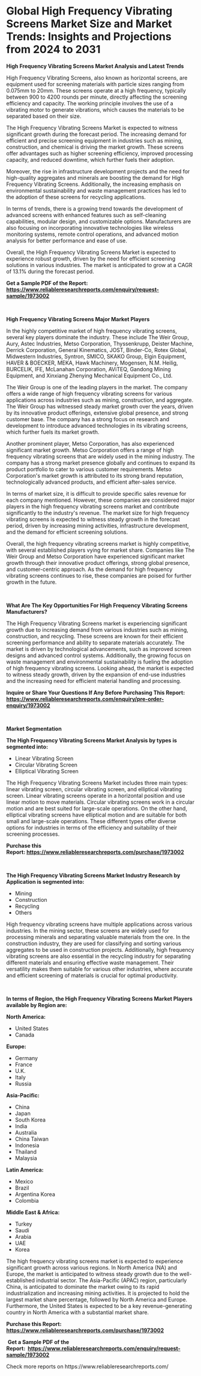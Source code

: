 <p><h1>Global High Frequency Vibrating Screens Market Size and Market Trends: Insights and Projections from 2024 to 2031</h1></p><p><strong>High Frequency Vibrating Screens Market Analysis and Latest Trends</strong></p>
<p><p>High Frequency Vibrating Screens, also known as horizontal screens, are equipment used for screening materials with particle sizes ranging from 0.075mm to 20mm. These screens operate at a high frequency, typically between 900 to 4200 rounds per minute, directly affecting the screening efficiency and capacity. The working principle involves the use of a vibrating motor to generate vibrations, which causes the materials to be separated based on their size.</p><p>The High Frequency Vibrating Screens Market is expected to witness significant growth during the forecast period. The increasing demand for efficient and precise screening equipment in industries such as mining, construction, and chemical is driving the market growth. These screens offer advantages such as higher screening efficiency, improved processing capacity, and reduced downtime, which further fuels their adoption.</p><p>Moreover, the rise in infrastructure development projects and the need for high-quality aggregates and minerals are boosting the demand for High Frequency Vibrating Screens. Additionally, the increasing emphasis on environmental sustainability and waste management practices has led to the adoption of these screens for recycling applications.</p><p>In terms of trends, there is a growing trend towards the development of advanced screens with enhanced features such as self-cleaning capabilities, modular design, and customizable options. Manufacturers are also focusing on incorporating innovative technologies like wireless monitoring systems, remote control operations, and advanced motion analysis for better performance and ease of use.</p><p>Overall, the High Frequency Vibrating Screens Market is expected to experience robust growth, driven by the need for efficient screening solutions in various industries. The market is anticipated to grow at a CAGR of 13.1% during the forecast period.</p></p>
<p><strong>Get a Sample PDF of the Report:&nbsp; <a href="https://www.reliableresearchreports.com/enquiry/request-sample/1973002">https://www.reliableresearchreports.com/enquiry/request-sample/1973002</a></strong></p>
<p>&nbsp;</p>
<p><strong>High Frequency Vibrating Screens Major Market Players</strong></p>
<p><p>In the highly competitive market of high frequency vibrating screens, several key players dominate the industry. These include The Weir Group, Aury, Astec Industries, Metso Corporation, Thyssenkrupp, Deister Machine, Derrick Corporation, General Kinematics, JOST, Binder-Co, Rotex Global, Midwestern Industries, Syntron, SMICO, SKAKO Group, Elgin Equipment, HAVER & BOECKER, MEKA, Hawk Machinery, Mogensen, N.M. Heilig, BURCELIK, IFE, McLanahan Corporation, AViTEQ, Gandong Mining Equipment, and Xinxiang Zhenying Mechanical Equipment Co., Ltd.</p><p>The Weir Group is one of the leading players in the market. The company offers a wide range of high frequency vibrating screens for various applications across industries such as mining, construction, and aggregate. The Weir Group has witnessed steady market growth over the years, driven by its innovative product offerings, extensive global presence, and strong customer base. The company has a strong focus on research and development to introduce advanced technologies in its vibrating screens, which further fuels its market growth.</p><p>Another prominent player, Metso Corporation, has also experienced significant market growth. Metso Corporation offers a range of high frequency vibrating screens that are widely used in the mining industry. The company has a strong market presence globally and continues to expand its product portfolio to cater to various customer requirements. Metso Corporation's market growth is attributed to its strong brand reputation, technologically advanced products, and efficient after-sales service.</p><p>In terms of market size, it is difficult to provide specific sales revenue for each company mentioned. However, these companies are considered major players in the high frequency vibrating screens market and contribute significantly to the industry's revenue. The market size for high frequency vibrating screens is expected to witness steady growth in the forecast period, driven by increasing mining activities, infrastructure development, and the demand for efficient screening solutions.</p><p>Overall, the high frequency vibrating screens market is highly competitive, with several established players vying for market share. Companies like The Weir Group and Metso Corporation have experienced significant market growth through their innovative product offerings, strong global presence, and customer-centric approach. As the demand for high frequency vibrating screens continues to rise, these companies are poised for further growth in the future.</p></p>
<p>&nbsp;</p>
<p><strong>What Are The Key Opportunities For High Frequency Vibrating Screens Manufacturers?</strong></p>
<p><p>The High Frequency Vibrating Screens market is experiencing significant growth due to increasing demand from various industries such as mining, construction, and recycling. These screens are known for their efficient screening performance and ability to separate materials accurately. The market is driven by technological advancements, such as improved screen designs and advanced control systems. Additionally, the growing focus on waste management and environmental sustainability is fueling the adoption of high frequency vibrating screens. Looking ahead, the market is expected to witness steady growth, driven by the expansion of end-use industries and the increasing need for efficient material handling and processing.</p></p>
<p><strong>Inquire or Share Your Questions If Any Before Purchasing This Report: <a href="https://www.reliableresearchreports.com/enquiry/pre-order-enquiry/1973002">https://www.reliableresearchreports.com/enquiry/pre-order-enquiry/1973002</a></strong></p>
<p>&nbsp;</p>
<p><strong>Market Segmentation</strong></p>
<p><strong>The High Frequency Vibrating Screens Market Analysis by types is segmented into:</strong></p>
<p><ul><li>Linear Vibrating Screen</li><li>Circular Vibrating Screen</li><li>Elliptical Vibrating Screen</li></ul></p>
<p><p>The High Frequency Vibrating Screens Market includes three main types: linear vibrating screen, circular vibrating screen, and elliptical vibrating screen. Linear vibrating screens operate in a horizontal position and use linear motion to move materials. Circular vibrating screens work in a circular motion and are best suited for large-scale operations. On the other hand, elliptical vibrating screens have elliptical motion and are suitable for both small and large-scale operations. These different types offer diverse options for industries in terms of the efficiency and suitability of their screening processes.</p></p>
<p><strong>Purchase this Report:&nbsp;<a href="https://www.reliableresearchreports.com/purchase/1973002">https://www.reliableresearchreports.com/purchase/1973002</a></strong></p>
<p>&nbsp;</p>
<p><strong>The High Frequency Vibrating Screens Market Industry Research by Application is segmented into:</strong></p>
<p><ul><li>Mining</li><li>Construction</li><li>Recycling</li><li>Others</li></ul></p>
<p><p>High frequency vibrating screens have multiple applications across various industries. In the mining sector, these screens are widely used for processing minerals and separating valuable materials from the ore. In the construction industry, they are used for classifying and sorting various aggregates to be used in construction projects. Additionally, high frequency vibrating screens are also essential in the recycling industry for separating different materials and ensuring effective waste management. Their versatility makes them suitable for various other industries, where accurate and efficient screening of materials is crucial for optimal productivity.</p></p>
<p>&nbsp;</p>
<p><strong>In terms of Region, the High Frequency Vibrating Screens Market Players available by Region are:</strong></p>
<p>
    <p> <strong> North America: </strong>
        <ul>
            <li>United States</li>
            <li>Canada</li>
        </ul>
        </p> 
    <p> <strong> Europe: </strong>
        <ul>
            <li>Germany</li>
            <li>France</li>
            <li>U.K.</li>
            <li>Italy</li>
            <li>Russia</li>
        </ul>
        </p> 
    <p> <strong> Asia-Pacific: </strong>
        <ul>
            <li>China</li>
            <li>Japan</li>
            <li>South Korea</li>
            <li>India</li>
            <li>Australia</li>
            <li>China Taiwan</li>
            <li>Indonesia</li>
            <li>Thailand</li>
            <li>Malaysia</li>
        </ul>
        </p> 
    <p> <strong> Latin America: </strong>
        <ul>
            <li>Mexico</li>
            <li>Brazil</li>
            <li>Argentina Korea</li>
            <li>Colombia</li>
        </ul>
        </p> 
    <p> <strong> Middle East & Africa: </strong>
        <ul>
            <li>Turkey</li>
            <li>Saudi</li>
            <li>Arabia</li>
            <li>UAE</li>
            <li>Korea</li>
        </ul>
    </p>
    </p>
<p><p>The high frequency vibrating screens market is expected to experience significant growth across various regions. In North America (NA) and Europe, the market is anticipated to witness steady growth due to the well-established industrial sector. The Asia-Pacific (APAC) region, particularly China, is anticipated to dominate the market owing to its rapid industrialization and increasing mining activities. It is projected to hold the largest market share percentage, followed by North America and Europe. Furthermore, the United States is expected to be a key revenue-generating country in North America with a substantial market share.</p></p>
<p><strong>Purchase this Report: <a href="https://www.reliableresearchreports.com/purchase/1973002">https://www.reliableresearchreports.com/purchase/1973002</a></strong></p>
<p>&nbsp;<strong>Get a Sample PDF of the Report:&nbsp;&nbsp;<a href="https://www.reliableresearchreports.com/enquiry/request-sample/1973002">https://www.reliableresearchreports.com/enquiry/request-sample/1973002</a></strong></p>
<p><strong></strong></p>
<p>Check more reports on https://www.reliableresearchreports.com/</p>